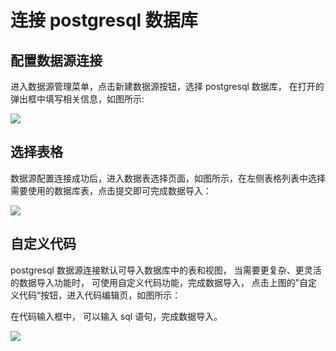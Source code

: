 # 连接 postgresql 数据库

## 配置数据源连接

进入数据源管理菜单，点击新建数据源按钮，选择 postgresql 数据库， 在打开的弹出框中填写相关信息，如图所示:

![](/assets/2021-09-27-15-42-27-image.png)

## 选择表格

数据源配置连接成功后，进入数据表选择页面，如图所示，在左侧表格列表中选择需要使用的数据库表，点击提交即可完成数据导入：

![](/assets/2021-09-27-15-43-03-image.png)

## 自定义代码

postgresql 数据源连接默认可导入数据库中的表和视图， 当需要更复杂、更灵活的数据导入功能时， 可使用自定义代码功能，完成数据导入， 点击上图的”自定义代码“按钮，进入代码编辑页，如图所示：

在代码输入框中， 可以输入 sql 语句，完成数据导入。

![](/assets/2021-09-27-16-47-10-image.png)
